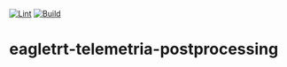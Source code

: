 [![Lint](https://github.com/eagletrt/eagletrt-telemetria-postprocessing/actions/workflows/lint.yml/badge.svg)](https://github.com/eagletrt/eagletrt-telemetria-postprocessing/actions/workflows/lint.yml)
[![Build](https://github.com/eagletrt/eagletrt-telemetria-postprocessing/actions/workflows/build.yml/badge.svg)](https://github.com/eagletrt/eagletrt-telemetria-postprocessing/actions/workflows/build.yml)
# eagletrt-telemetria-postprocessing

